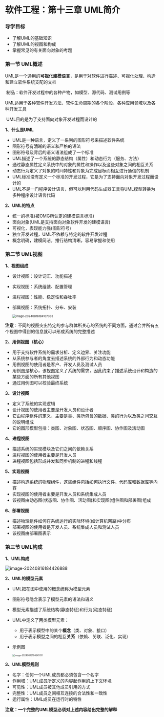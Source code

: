 # 软件工程：第十三章 UML简介

### 导学目标

- 了解UML的基础知识
- 了解UML的视图和构成
- 掌握常见的有关面向对象的考题

### 第一节 UML概述

​	UML是一个通用的**可视化建模语言**，是用于对软件进行描述、可视化处理、构造和建立软件系统支配的文档

​	制品：软件开发过程中的各种产物，如模型、源代码、测试用例等

​	UML适用于各种软件开发方法、软件生命周期的各个阶段、各种应用领域以及各种开发工具

​	UML目的是为了支持面向对象开发过程而设计的

**1、什么是UML**

- UML是一种语言，定义了一系列的图形符号来描述软件系统
- 图形符号有清晰的语义和严格的语法
- 图形符号及背后的语义语法组成了一个标准
- UML描述了一个系统的静态结构（属性）和动态行为（服务、方法）
- 通过静态属性定义系统中的对象的属性和操作以及这些对象之间的相互关系
- 动态行为定义了对象的时间特性和对象为完成目标而相互进行通信的机制
- UML标准没有定义一个标准的开发过程，它是为了支持面向对象开发过程而设计的
- UML不是一门程序设计语言，但可以利用代码生成器工具将UML模型转换为多种程序设计语言代码

**2、UML的特点**

- 统一的标准(被OMG所认定的建模语言标准)
-  面向对象(UML是支持面向对象软件开发的建模语言)
- 可视化，表现能力强(图形符号)
- 独立开发过程，UML不依赖与特定的软件开发过程
- 概念明确，建模简洁，推行结构清晰，容易掌握和使用

### 第二节 UML视图

**1、视图组成**

- 设计视图：设计词汇、功能描述

- 实现视图：系统组装、配置管理

- 进程视图：性能、稳定性和吞吐率

- 部属视图：系统拓扑、分布、安装

  <img src="https://img.noahwei.com/2024/08/16/66bf2cc0f2277.png" alt="image-20240816184107333" style="zoom:67%;" />

​	**注意**：不同的视图突出特定的参与群体所关心的系统的不同方面，通过合并所有五个视图中得到的信息就可以形成系统的完整描述

**2、用例视图（核心）**

- 用于支持软件系统的需求分析、定义边界、关注功能
- 从系统参与者的角度去描述系统的外部行为和动态功能
- 用例视图的使用者是客户、开发人员及测试人员
- 用例图是核心，该视图定义了系统的需求，因此约束了描述系统设计和构造的某些方面的所有其他视图
- 通过用例图可以校验最终系统

**3、设计视图**

- 定义了系统的实现逻辑
- 设计视图的使用者主要是开发人员和设计者
- 它由程序组件的定义，主要是类、类所包含的数据、类的行为以及类之间交互的说明组成
- 它的图形模型包括：类图、对象图、状态图、顺序图、协作图及活动图

**4、进程视图**

- 描述系统的实现模块及它们之间的依赖关系
- 进程视图的使用者主要是开发人员
- 进程视图包括形成并发和同步机制的进程和线程

**5、实现视图**

- 描述构造系统的物理组件，这些组件包括如何执行文件、代码库和数据库等内容
- 实现视图的使用者主要是开发人员和系统集成人员
- 该视图由动态图(状态图、协作图、活动图)和实现图(组件图和部署图)组成

**6、部署视图**

- 描述物理组件如何在系统运行的实际环境(如计算机网路)中分布
- 部署视图的使用者是开发人员、系统集成人员和测试人员
- 该视图由部署图表示

### 第三节 UML构成

**1、UML构成**

![image-20240816184426888](https://img.noahwei.com/2024/08/16/66bf2d88def84.png)

**2、UML的模型元素**

- UML把在图中使用的概念统称为模型元素

- 图形符号隐含表示了模型元素的语法和语义

- 模型元素描述了系统结构(静态特征)和行为(动态特征)

- UML中定义了两类模型元素：

  - 用于表示模型中的某个**概念**（类、对象、接口）
  - 用于表示模型之间的相互**关系**（依赖、关联、泛化、实现）

- 示例图

  <img src="https://img.noahwei.com/2024/08/16/66bf2e12d4a33.png" alt="image-20240816184645131" style="zoom:50%;" />

**3、UML模型规则**

- 名字：任何一个UML成员都必须包含一个名字
- 作用域：UML成员所定义的内容起作用的上下文环境
- 可见性：UML成员被其他成员引用的方式
- 完整性：UML成员之间相互连接的合法性和一致性
- 运行属性：UML成员在运行时的特性

**注意：一个完整的UML模型必须对上述内容给出完整的解释**
